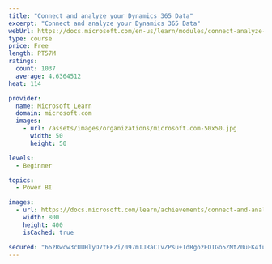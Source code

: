 ```yaml
---
title: "Connect and analyze your Dynamics 365 Data​"
excerpt: "Connect and analyze your Dynamics 365 Data​"
webUrl: https://docs.microsoft.com/en-us/learn/modules/connect-analyze-dynamics-365-data/
type: course
price: Free
length: PT57M
ratings:
  count: 1037
  average: 4.6364512
heat: 114

provider:
  name: Microsoft Learn
  domain: microsoft.com
  images:
    - url: /assets/images/organizations/microsoft.com-50x50.jpg
      width: 50
      height: 50

levels:
  - Beginner

topics:
  - Power BI

images:
  - url: https://docs.microsoft.com/learn/achievements/connect-and-analyze-your-microsoft-dynamics-365-data-social.png
    width: 800
    height: 400
    isCached: true

secured: "66zRwcw3cUUHlyD7tEFZi/097mTJRaCIvZPsu+IdRgozEOIGo5ZMtZ0uFK4futQ5JyDkAAzhN4+jtMXoCUaZlRLfZllzHtg3Rzp4R+9vyIPDc7fkzy1nFqE4L2qMk8Rufsup02YvCUQ2fqsbmnaIopjrUd1YZ4Dp/zhBvIN/2xLFxUSnRi9/nm97QRvMtjzjGMXWMPoj2wJZMJWvSpWWKSphqj+3YP85ZpWb3OQ9lBe46yrpIQYTgbOTw8Tp7ntQ7wJwb6ez0pyTE0E9uqgfo/XBfUbWYRB+LED4B8N56NCzeAj1fTdmkx/z3WEO00eim4w1rMVbVYid+LyFgOnrTVkkJ1XcID/qPZuTdCg9aKCtDbqhne0tfqsZRG6X7XQZ4lw4mu9FmkwSdHhkZd6DY8XblihEVH/On9PybkTZROw=;1usyK/EJJd8iPRnLtPZ61Q=="
---
```


